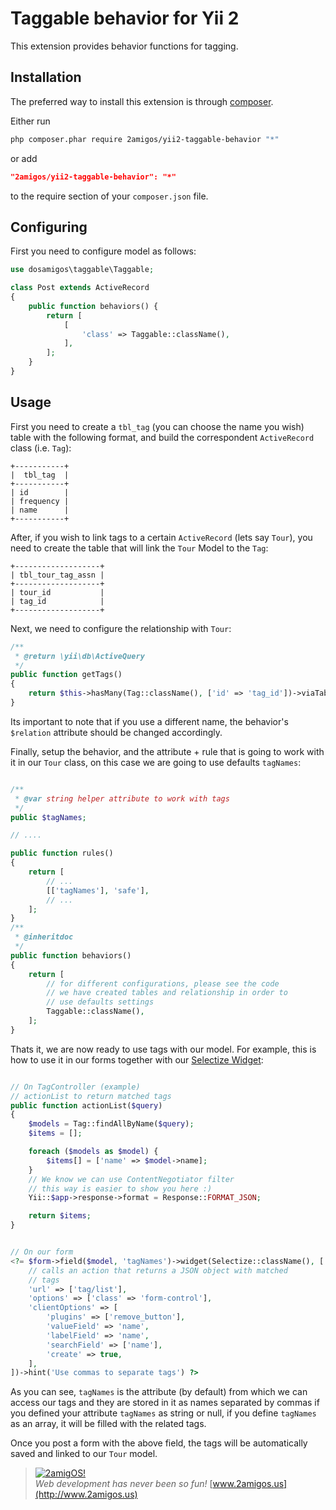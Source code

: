 Taggable behavior for Yii 2
===========================

This extension provides behavior functions for tagging.

Installation
------------

The preferred way to install this extension is through [composer](http://getcomposer.org/download/).

Either run

```sh
php composer.phar require 2amigos/yii2-taggable-behavior "*"
```

or add

```json
"2amigos/yii2-taggable-behavior": "*"
```

to the require section of your `composer.json` file.

Configuring
-----------

First you need to configure model as follows:

```php
use dosamigos\taggable\Taggable;

class Post extends ActiveRecord
{
    public function behaviors() {
        return [
            [
                'class' => Taggable::className(),
            ],
        ];
    }
}
```

Usage
-----
First you need to create a `tbl_tag` (you can choose the name you wish) table with the following format, and build the
correspondent `ActiveRecord` class (i.e. `Tag`):

```
+-----------+
|  tbl_tag  |
+-----------+
| id        |
| frequency |
| name      |
+-----------+
```

After, if you wish to link tags to a certain `ActiveRecord` (lets say `Tour`), you need to create the table that will
link the `Tour` Model to the `Tag`:

```
+-------------------+
| tbl_tour_tag_assn |
+-------------------+
| tour_id           |
| tag_id            |
+-------------------+
```

Next, we need to configure the relationship with `Tour`:

```php
/**
 * @return \yii\db\ActiveQuery
 */
public function getTags()
{
    return $this->hasMany(Tag::className(), ['id' => 'tag_id'])->viaTable('tbl_tour_tag_assn', ['tour_id' => 'id']);
}
```

Its important to note that if you use a different name, the behavior's `$relation` attribute should be changed
accordingly.

Finally, setup the behavior, and the attribute + rule that is going to work with it in our `Tour` class,
on this case we are going to use defaults `tagNames`:

```php

/**
 * @var string helper attribute to work with tags
 */
public $tagNames;

// ....

public function rules()
{
    return [
        // ...
        [['tagNames'], 'safe'],
        // ...
    ];
}
/**
 * @inheritdoc
 */
public function behaviors()
{
    return [
        // for different configurations, please see the code
        // we have created tables and relationship in order to
        // use defaults settings
        Taggable::className(),
    ];
}

```

Thats it, we are now ready to use tags with our model. For example, this is how to use it in our forms together with our
[Selectize Widget](https://github.com/2amigos/yii2-selectize-widget):


```php

// On TagController (example)
// actionList to return matched tags
public function actionList($query)
{
    $models = Tag::findAllByName($query);
    $items = [];

    foreach ($models as $model) {
        $items[] = ['name' => $model->name];
    }
    // We know we can use ContentNegotiator filter
    // this way is easier to show you here :)
    Yii::$app->response->format = Response::FORMAT_JSON;

    return $items;
}


// On our form
<?= $form->field($model, 'tagNames')->widget(Selectize::className(), [
    // calls an action that returns a JSON object with matched
    // tags
    'url' => ['tag/list'],
    'options' => ['class' => 'form-control'],
    'clientOptions' => [
        'plugins' => ['remove_button'],
        'valueField' => 'name',
        'labelField' => 'name',
        'searchField' => ['name'],
        'create' => true,
    ],
])->hint('Use commas to separate tags') ?>

```


As you can see, `tagNames` is the attribute (by default) from which we can access our tags and they are stored in it as
names separated by commas if you defined your attribute `tagNames` as string or null, if you define `tagNames` as an
array, it will be filled with the related tags.

Once you post a form with the above field, the tags will be automatically saved and linked to our `Tour` model.

> [![2amigOS!](http://www.gravatar.com/avatar/55363394d72945ff7ed312556ec041e0.png)](http://www.2amigos.us)  
<i>Web development has never been so fun!</i>
[www.2amigos.us](http://www.2amigos.us)
